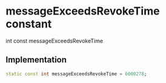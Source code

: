 


# messageExceedsRevokeTime constant







int const messageExceedsRevokeTime
  







## Implementation

```dart
static const int messageExceedsRevokeTime = 6000278;
```








